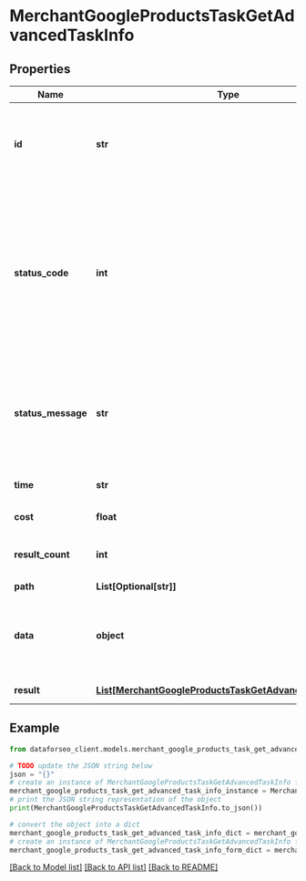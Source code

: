 # MerchantGoogleProductsTaskGetAdvancedTaskInfo


## Properties

Name | Type | Description | Notes
------------ | ------------- | ------------- | -------------
**id** | **str** | task identifier unique task identifier in our system in the UUID format | [optional] 
**status_code** | **int** | status code of the task generated by DataForSEO, can be within the following range: 10000-60000 you can find the full list of the response codes here | [optional] 
**status_message** | **str** | informational message of the task you can find the full list of general informational messages here | [optional] 
**time** | **str** | execution time, seconds | [optional] 
**cost** | **float** | total tasks cost, USD | [optional] 
**result_count** | **int** | number of elements in the result array | [optional] 
**path** | **List[Optional[str]]** | URL path | [optional] 
**data** | **object** | contains the same parameters that you specified in the POST request | [optional] 
**result** | [**List[MerchantGoogleProductsTaskGetAdvancedResultInfo]**](MerchantGoogleProductsTaskGetAdvancedResultInfo.md) | array of results | [optional] 

## Example

```python
from dataforseo_client.models.merchant_google_products_task_get_advanced_task_info import MerchantGoogleProductsTaskGetAdvancedTaskInfo

# TODO update the JSON string below
json = "{}"
# create an instance of MerchantGoogleProductsTaskGetAdvancedTaskInfo from a JSON string
merchant_google_products_task_get_advanced_task_info_instance = MerchantGoogleProductsTaskGetAdvancedTaskInfo.from_json(json)
# print the JSON string representation of the object
print(MerchantGoogleProductsTaskGetAdvancedTaskInfo.to_json())

# convert the object into a dict
merchant_google_products_task_get_advanced_task_info_dict = merchant_google_products_task_get_advanced_task_info_instance.to_dict()
# create an instance of MerchantGoogleProductsTaskGetAdvancedTaskInfo from a dict
merchant_google_products_task_get_advanced_task_info_form_dict = merchant_google_products_task_get_advanced_task_info.from_dict(merchant_google_products_task_get_advanced_task_info_dict)
```
[[Back to Model list]](../README.md#documentation-for-models) [[Back to API list]](../README.md#documentation-for-api-endpoints) [[Back to README]](../README.md)


